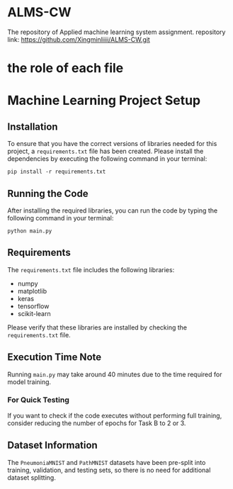 # ALMS-CW
The repository of Applied machine learning system assignment. repository link: https://github.com/Xingminliiii/ALMS-CW.git 

# the role of each file


# Machine Learning Project Setup

## Installation

To ensure that you have the correct versions of libraries needed for this project, a `requirements.txt` file has been created. Please install the dependencies by executing the following command in your terminal:

`pip install -r requirements.txt`

## Running the Code

After installing the required libraries, you can run the code by typing the following command in your terminal:

`python main.py` 


## Requirements

The `requirements.txt` file includes the following libraries:

- numpy
- matplotlib
- keras
- tensorflow
- scikit-learn

Please verify that these libraries are installed by checking the `requirements.txt` file.

## Execution Time Note

Running `main.py` may take around 40 minutes due to the time required for model training.

### For Quick Testing

If you want to check if the code executes without performing full training, consider reducing the number of epochs for Task B to 2 or 3.

## Dataset Information

The `PneumoniaMNIST` and `PathMNIST` datasets have been pre-split into training, validation, and testing sets, so there is no need for additional dataset splitting.



